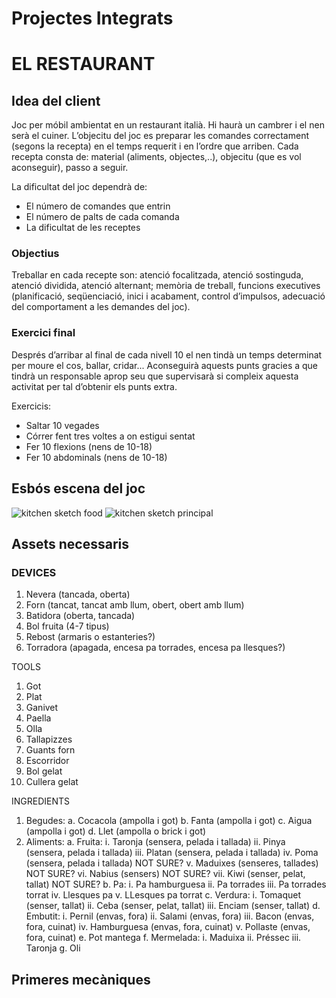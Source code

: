 # Projectes Integrats

# EL RESTAURANT

## Idea del client

Joc per móbil ambientat en un restaurant italià. Hi haurà un cambrer i el nen serà el cuiner.
L’objecitu del joc es preparar les comandes correctament (segons la recepta) en el temps requerit i en l’ordre que arriben.
Cada recepta consta de: material (aliments, objectes,..), objecitu (que es vol aconseguir), passo a seguir.

La dificultat del joc dependrà de:
* El número de comandes que entrin
* El número de palts de cada comanda
* La dificultat de les receptes

### Objectius
Treballar en cada recepte son: atenció focalitzada, atenció sostinguda, atenció dividida, atenció alternant; memòria de treball, funcions executives (planificació, seqüenciació, inici i acabament, control d’impulsos, adecuació del comportament a les demandes del joc).

### Exercici final
Després d’arribar al final de cada nivell 10 el nen tindà un temps determinat per moure el cos, ballar,
cridar... Aconseguirà aquests punts gracies a que tindrà un responsable aprop seu que supervisarà si compleix aquesta activitat per tal d’obtenir els punts extra. 

Exercicis:
* Saltar 10 vegades
* Córrer fent tres voltes a on estigui sentat
* Fer 10 flexions (nens de 10-18)
* Fer 10 abdominals (nens de 10-18)


## Esbós escena del joc

![kitchen sketch food](https://user-images.githubusercontent.com/48218009/111682890-2a503880-8825-11eb-81a8-1c074f28c8b0.png)
![kitchen sketch principal](https://user-images.githubusercontent.com/48218009/111682900-2d4b2900-8825-11eb-87d5-9f27ae1eb7ad.png)

## Assets necessaris

### DEVICES
1. Nevera (tancada, oberta)
1. Forn (tancat, tancat amb llum, obert, obert amb llum)
1. Batidora (oberta, tancada)
1. Bol fruita (4-7 tipus)
1. Rebost (armaris o estanteries?)
1. Torradora (apagada, encesa pa torrades, encesa pa llesques?)

TOOLS
1.	Got
2.	Plat
3.	Ganivet
4.	Paella
5.	Olla
6.	Tallapizzes
7.	Guants forn
8.	Escorridor
9.	Bol gelat
10.	Cullera gelat

INGREDIENTS

1.	Begudes:
a.	Cocacola (ampolla i got)
b.	Fanta (ampolla i got)
c.	Aigua (ampolla i got)
d.	Llet (ampolla o brick i got)
2.	Aliments:
a.	Fruita:
i.	Taronja (sensera, pelada i tallada)
ii.	Pinya (sensera, pelada i tallada)
iii.	Platan (sensera, pelada i tallada)
iv.	Poma (sensera, pelada i tallada) NOT SURE?
v.	Maduixes (senseres, tallades) NOT SURE?
vi.	Nabius (sensers) NOT SURE?
vii.	Kiwi (senser, pelat, tallat) NOT SURE?
b.	Pa:
i.	Pa hamburguesa
ii.	Pa torrades
iii.	Pa torrades torrat
iv.	Llesques pa
v.	LLesques pa torrat
c.	Verdura:
i.	Tomaquet (senser, tallat)
ii.	Ceba (senser, pelat, tallat)
iii.	Enciam (senser, tallat)
d.	Embutit:
i.	Pernil (envas, fora)
ii.	Salami (envas, fora)
iii.	Bacon (envas, fora, cuinat)
iv.	Hamburguesa (envas, fora, cuinat)
v.	Pollaste (envas, fora, cuinat)
e.	Pot mantega
f.	Mermelada:
i.	Maduixa
ii.	Préssec
iii.	Taronja
g.	Oli


## Primeres mecàniques
